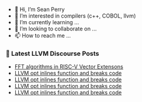 - 👋 Hi, I’m Sean Perry
- 👀 I’m interested in compilers (c++, COBOL, llvm)
- 🌱 I’m currently learning ...
- 💞️ I’m looking to collaborate on ...
- 📫 How to reach me ...

<!---
s66perry/s66perry is a ✨ special ✨ repository because its `README.md` (this file) appears on your GitHub profile.
You can click the Preview link to take a look at your changes.
--->
### 📕 Latest LLVM Discourse Posts

<!-- DISCOURSE-LLVM:START -->
- [FFT algorithms in RISC-V Vector Extensons](https://discourse.llvm.org/t/fft-algorithms-in-risc-v-vector-extensons/83582#post_1)
- [LLVM opt inlines function and breaks code](https://discourse.llvm.org/t/llvm-opt-inlines-function-and-breaks-code/83573#post_12)
- [LLVM opt inlines function and breaks code](https://discourse.llvm.org/t/llvm-opt-inlines-function-and-breaks-code/83573#post_11)
- [LLVM opt inlines function and breaks code](https://discourse.llvm.org/t/llvm-opt-inlines-function-and-breaks-code/83573#post_10)
- [LLVM opt inlines function and breaks code](https://discourse.llvm.org/t/llvm-opt-inlines-function-and-breaks-code/83573#post_9)
<!-- DISCOURSE-LLVM:END -->
